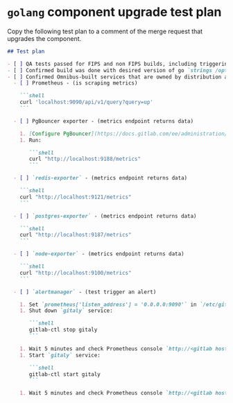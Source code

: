 # `golang` component upgrade test plan

Copy the following test plan to a comment of the merge request that upgrades the component.

````markdown
## Test plan

- [ ] QA tests passed for FIPS and non FIPS builds, including triggering the `build-package-on-all-os` job
- [ ] Confirmed build was done with desired version of go `strings /opt/gitlab/embedded/bin/gitaly  | grep 'go1\.' | tail -1`
- [ ] Confirmed Omnibus-built services that are owned by distribution are working
  - [ ] Prometheus - (is scraping metrics)

    ```shell
    curl 'localhost:9090/api/v1/query?query=up'
    ```

  - [ ] PgBouncer exporter - (metrics endpoint returns data)

    1. [Configure PgBouncer](https://docs.gitlab.com/ee/administration/postgresql/pgbouncer.html).
    1. Run:

       ```shell
       curl "http://localhost:9188/metrics"
       ```

  - [ ] `redis-exporter` - (metrics endpoint returns data)

    ```shell
    curl "http://localhost:9121/metrics"
    ```

  - [ ] `postgres-exporter` - (metrics endpoint returns data)

    ```shell
    curl "http://localhost:9187/metrics"
    ```

  - [ ] `node-exporter` - (metrics endpoint returns data)

    ```shell
    curl "http://localhost:9100/metrics"
    ```

  - [ ] `alertmanager` - (test trigger an alert)

    1. Set `prometheus['listen_address'] = '0.0.0.0:9090'` in `/etc/gitlab/gitlab.rb` and run `sudo gitlab-ctl reconfigure`.
    1. Shut down `gitaly` service:

       ```shell
       gitlab-ctl stop gitaly
       ```

    1. Wait 5 minutes and check Prometheus console `http://<gitlab host>:9090/alerts?search=` for service down alert.
    1. Start `gitaly` service:

       ```shell
       gitlab-ctl start gitaly
       ```

    1. Wait 5 minutes and check Prometheus console `http://<gitlab host>:9090/alerts?search=` for service back up.
````
